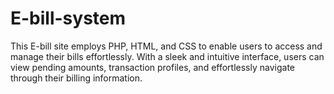 # E-bill-system
This E-bill site employs PHP, HTML, and CSS to enable users to access and manage their bills effortlessly. With a sleek and intuitive interface, users can view pending amounts, transaction profiles, and effortlessly navigate through their billing information.
